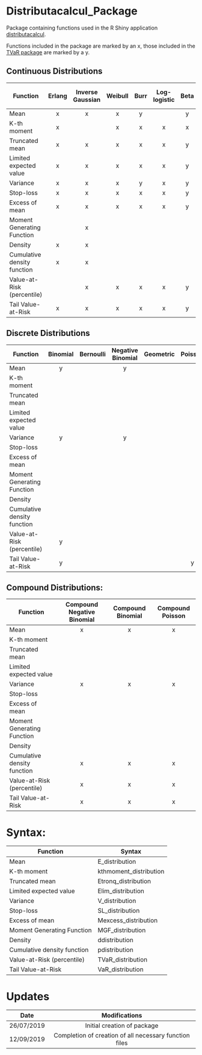 # Distributacalcul_Package
Package containing functions used in the R Shiny application [distributacalcul](https://alec42.shinyapps.io/distributacalcul/).

Functions included in the package are marked by an x, those included in the [TVaR package](https://github.com/gabrielcrepeault/tvarPackage) are marked by a y.

## Continuous Distributions

| Function                         	| Erlang 	| Inverse Gaussian 	| Weibull 	| Burr 	| Log-logistic 	| Beta 	| Gamma 	| Pareto 	| Generalized F-distribution 	| Lognormal 	| Exponential 	| Uniform | Normal | 
|----------------------------------	|:------:	|:------------------:	|:-------:	|:----:	|:--------------:	|:----:	|:-----:	|:------:	|:-------------:	|:----------:	|:------------:	  |:------:	| :------:|
| Mean            	                |    x   	|          x         	|    x    	|   y  	|                	|   y  	|   y   	|    y   	|               	|      y     	|       y    	    |    y   	|       	|
| K-th moment           	          |    x   	|                    	|    x    	|   x  	|        x       	|   x  	|   x   	|    x   	|               	|      x     	|           	    |       	|      	  |
| Truncated mean       	            |    x   	|          x         	|    x    	|   x  	|        x       	|   y  	|   y   	|    y   	|               	|      y     	|       y    	    |    y   	|   y   	|
| Limited expected value            |    x   	|          x         	|    x    	|   x  	|        x       	|   y  	|   y   	|    y   	|               	|      y     	|       y    	    |    y   	|   y   	|
| Variance                         	|    x   	|          x         	|    x    	|   y  	|        x       	|   y  	|   y   	|    y   	|               	|      y     	|       y    	    |    y   	|       	|
| Stop-loss                        	|    x   	|          x         	|    x    	|   x  	|        x       	|   y  	|   y   	|    y   	|               	|      y     	|       y    	    |    y   	|   y   	|
| Excess of mean                    |    x   	|          x         	|    x    	|   x  	|        x       	|   y  	|   y   	|    y   	|               	|      y     	|       y    	    |    y   	|   y   	|
| Moment Generating Function 	      |     	  |          x         	|         	|      	|                	|      	|       	|        	|               	|            	|            	    |        	|       	|
| Density                          	|    x   	|          x         	|         	|      	|                	|      	|       	|        	|               	|            	|            	    |        	|       	|
| Cumulative density function      	|    x   	|          x         	|         	|      	|                	|      	|       	|        	|       x       	|            	|            	    |        	|       	|
| Value-at-Risk (percentile)        |        	|          x         	|    x    	|   x  	|        x       	|   y  	|   y   	|    y   	|       x       	|      y     	|       y    	    |    y   	|   y   	|
| Tail Value-at-Risk                |    x   	|          x         	|    x    	|   x  	|        x       	|   y  	|   y   	|    y   	|               	|      y     	|       y    	    |        	|   y   	|

## Discrete Distributions

|             Function             	| Binomial 	| Bernoulli 	| Negative Binomial 	| Geometric 	| Poisson 	| Uniform	| Logarithmic 	| Hypergeometric 	|
|----------------------------------	|:---------:	|:---------:	|:------------------:	|:-----------:	|:-------:	|:--------:	| :---------------:	| :------------------:	|
| Mean            	                |      y     	|           	|          y         	|             	|         	|     x    	| x             	| x                	|
| K-th moment           	          |           	|           	|                    	|             	|         	|          	|               	|                  	|
| Truncated mean       	            |           	|           	|                    	|             	|         	|          	|               	|                  	|
| Limited expected value            |           	|           	|                    	|             	|         	|          	|               	|                  	|
| Variance                         	|      y    	|           	|          y         	|             	|         	|     x    	| x             	| x                	|
| Stop-loss                        	|           	|           	|                    	|             	|         	|          	|               	|                  	|
| Excess of mean                    |           	|           	|                    	|             	|         	|          	|               	|                  	|
| Moment Generating Function 	      |           	|           	|                    	|             	|         	|          	|               	|                  	|
| Density                          	|           	|           	|                    	|             	|         	|     x    	|               	|                  	|
| Cumulative density function      	|           	|           	|                    	|             	|         	|     x    	|               	|                  	|
| Value-at-Risk (percentile)        |      y    	|           	|                    	|             	|         	|          	|               	|                  	|
| Tail Value-at-Risk                |      y    	|           	|                    	|             	|    y    	|          	|               	|                  	|


## Compound Distributions:

| Function                         	| Compound Negative Binomial 	| Compound Binomial 	| Compound Poisson 	|
|----------------------------------	|:---------------------------:	|:------------------:	|:----------------:	|
| Mean            	                |              x              	|          x         	|         x        	|
| K-th moment           	          |                             	|                    	|                  	|
| Truncated mean       	            |                             	|                    	|                  	|
| Limited expected value            |                             	|                    	|                  	|
| Variance                         	|              x              	|          x         	|         x        	|
| Stop-loss                        	|                             	|                    	|                  	|
| Excess of mean                    |                             	|                    	|                  	|
| Moment Generating Function 	      |                             	|                    	|                  	|
| Density                          	|                             	|                    	|                  	|
| Cumulative density function      	|              x              	|          x         	|         x        	|
| Value-at-Risk (percentile)        |              x              	|          x         	|         x        	|
| Tail Value-at-Risk                |              x              	|          x         	|         x        	|


# Syntax: 

| Function                         	|       Syntax           | 
|----------------------------------	| ----------------        |
| Mean            	                | E_distribution          |   
| K-th moment           	          | kthmoment_distribution  |
| Truncated mean       	            | Etronq_distribution     |
| Limited expected value            | Elim_distribution       |
| Variance                         	| V_distribution          |
| Stop-loss                        	| SL_distribution         |
| Excess of mean                    | Mexcess_distribution    |
| Moment Generating Function 	      | MGF_distribution        |
| Density                          	| ddistribution           |
| Cumulative density function      	| pdistribution           |
| Value-at-Risk (percentile)        | TVaR_distribution       |
| Tail Value-at-Risk                | VaR_distribution        |


# Updates
|     Date    | Modifications |
|:-----------:| :---------:   |
| 26/07/2019   | Initial creation of package |
| 12/09/2019   | Completion of creation of all necessary function files |
